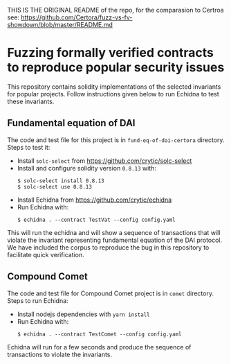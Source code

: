 
THIS IS THE ORIGINAL README of the repo, for the comparasion to Certroa see:
https://github.com/Certora/fuzz-vs-fv-showdown/blob/master/README.md





# Fuzzing formally verified contracts to reproduce popular security issues

This repository contains solidity implementations of the selected invariants for popular projects. Follow instructions given below to run Echidna to test these invariants.

## Fundamental equation of  DAI

The code and test file for this project is in `fund-eq-of-dai-certora` directory. Steps to test it:

- Install `solc-select` from https://github.com/crytic/solc-select
- Install and configure solidity version `0.8.13` with:
    ```
    $ solc-select install 0.8.13
    $ solc-select use 0.8.13
    ```
- Install Echidna from https://github.com/crytic/echidna
- Run Echidna with: 
    ```
    $ echidna . --contract TestVat --config config.yaml
    ```

This will run the echidna and will show a sequence of transactions that will violate the invariant representing fundamental equation of the DAI protocol. We have included the corpus to reproduce the bug in this repository to facilitate quick verification.

## Compound Comet

The code and test file for Compound Comet project is in `comet` directory. Steps to run Echidna:

- Install nodejs dependencies with `yarn install`
- Run Echidna with:
    ```
    $ echidna . --contract TestComet --config config.yaml
    ```
Echidna will run for a few seconds and produce the sequence of transactions to violate the invariants.
